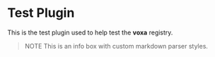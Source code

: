 # Test Plugin

This is the test plugin used to help test the **voxa** registry.

> NOTE
> This is an info box with custom markdown parser styles.
